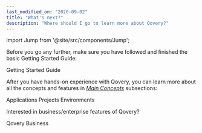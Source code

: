 ```yaml
---
last_modified_on: "2020-09-02"
title: "What's next?"
description: "Where should I go to learn more about Qovery?"
---
```


import Jump from '@site/src/components/Jump';

Before you go any further, make sure you have followed and finished the basic Getting Started Guide:

<Jump to="/guides/getting-started/">Getting Started Guide</Jump>

After you have hands-on experience with Qovery, you can learn more about all the concepts and features in [*Main Concepts*][docs.main-concepts]
subsections:

<Jump to="/docs/main-concepts/application">Applications</Jump>
<Jump to="/docs/main-concepts/project">Projects</Jump>
<Jump to="/docs/main-concepts/environment">Environments</Jump>

Interested in business/enterprise features of Qovery?

<Jump to="/docs/main-concepts/business">Qovery Business</Jump>


[docs.main-concepts]: /docs/main-concepts/
